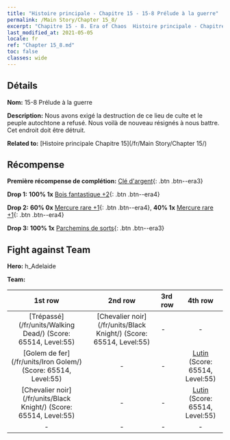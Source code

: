 ```yaml
---
title: "Histoire principale - Chapitre 15 - 15-8 Prélude à la guerre"
permalink: /Main Story/Chapter 15_8/
excerpt: "Chapitre 15 - 8. Era of Chaos  Histoire principale - Chapitre 15_8. 15-8 Prélude à la guerre"
last_modified_at: 2021-05-05
locale: fr
ref: "Chapter 15_8.md"
toc: false
classes: wide
---
```


## Détails

 **Nom:** 15-8 Prélude à la guerre

 **Description:** Nous avons exigé la destruction de ce lieu de culte et le peuple autochtone a refusé. Nous voilà de nouveau résignés à nous battre. Cet endroit doit être détruit.

 **Related to:** [Histoire principale Chapitre 15](/fr/Main Story/Chapter 15/)

## Récompense

 **Première récompense de complétion:** [Clé d'argent](/ItemsFR/con_693/){: .btn .btn--era3}

 **Drop 1:** **100% 1x** [Bois fantastique +2](/ItemsFR/mat_48/){: .btn .btn--era4}

 **Drop 2:** **60% 0x** [Mercure rare +1](/ItemsFR/mat_42/){: .btn .btn--era4}, **40% 1x** [Mercure rare +1](/ItemsFR/mat_42/){: .btn .btn--era4}

 **Drop 3:** **100% 1x** [Parchemins de sorts](/ItemsFR/con_694/){: .btn .btn--era3}


## Fight against Team
 **Hero:** h_Adelaide

 **Team:**


  | 1st row | 2nd row | 3rd row | 4th row |
  |:----:|:----:|:----|:----:|
  | [Trépassé](/fr/units/Walking Dead/) (Score: 65514, Level:55)  | [Chevalier noir](/fr/units/Black Knight/) (Score: 65514, Level:55)  | - | - |
  | [Golem de fer](/fr/units/Iron Golem/) (Score: 65514, Level:55)  | - | - | [Lutin](/fr/units/Gremlin/) (Score: 65514, Level:55)  |
  | [Chevalier noir](/fr/units/Black Knight/) (Score: 65514, Level:55)  | - | - | [Lutin](/fr/units/Gremlin/) (Score: 65514, Level:55)  |
  | - | - | - | - |


